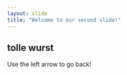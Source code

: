 ```yaml
---
layout: slide
title: "Welcome to our second slide!"
---
```

## tolle wurst
Use the left arrow to go back!
